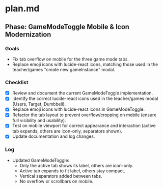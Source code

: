# plan.md

## Phase: GameModeToggle Mobile & Icon Modernization

### Goals
- Fix tab overflow on mobile for the three game mode tabs.
- Replace emoji icons with lucide-react icons, matching those used in the teacher/games "create new gameInstance" modal.

### Checklist
- [x] Review and document the current GameModeToggle implementation.
- [x] Identify the correct lucide-react icons used in the teacher/games modal (Users, Target, Dumbbell).
- [x] Replace emoji icons with lucide-react icons in GameModeToggle.
- [x] Refactor the tab layout to prevent overflow/cropping on mobile (ensure full visibility and usability).
- [x] Test on mobile viewport for correct appearance and interaction (active tab expands, others are icon-only, separators shown).
- [x] Update documentation and log changes.

### Log
- Updated GameModeToggle:
  - Only the active tab shows its label, others are icon-only.
  - Active tab expands to fit label, others stay compact.
  - Vertical separators added between tabs.
  - No overflow or scrollbars on mobile.
